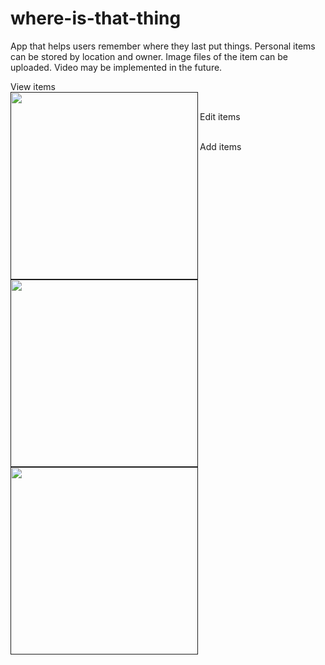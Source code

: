 # where-is-that-thing

App that helps users remember where they last put things.  Personal items can be stored by location and owner.  Image files of the item can be uploaded.  Video may be implemented in the future.</br>  


View items</br>
<a href=""><img src="https://github.com/smandekar1/where-is-that-thing/blob/master/media/ScreenShot1.JPG?raw=true" align="left" height="300"></a></br>

Edit items</br>
<a href=""><img src="https://github.com/smandekar1/where-is-that-thing/blob/master/media/ScreenShot2.JPG?raw=true" align="left" height="300"></a></br>

Add items </br>
<a href=""><img src="https://github.com/smandekar1/where-is-that-thing/blob/master/media/ScreenShot3.JPG?raw=true" align="left" height="300"></a></br>


